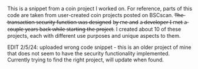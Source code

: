 This is a snippet from a coin project I worked on. For reference, parts of this code are taken from user-created coin projects posted on BSCscan. T̶h̶e̶ t̶r̶a̶n̶s̶a̶c̶t̶i̶o̶n̶ s̶e̶c̶u̶r̶i̶t̶y̶ f̶u̶n̶c̶t̶i̶o̶n̶ w̶a̶s̶ d̶e̶s̶i̶g̶n̶e̶d̶ b̶y̶ m̶e̶ a̶n̶d̶ a̶ d̶e̶v̶e̶l̶o̶p̶e̶r̶ I̶ m̶e̶t̶ a̶ c̶o̶u̶p̶l̶e̶ y̶e̶a̶r̶s̶ b̶a̶c̶k̶ w̶h̶i̶l̶e̶ s̶t̶a̶r̶t̶i̶n̶g̶ t̶h̶e̶ p̶r̶o̶j̶e̶c̶t̶. I created about 10 of these projects, each with different use purposes and unique aspects to them.


EDIT 2/5/24: uploaded wrong code snippet - this is an older project of mine that does not seem to have the security functionality implemented. Currently trying to find the right project, will update when found.
